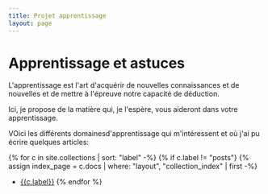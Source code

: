 ```yaml
---
title: Projet apprentissage
layout: page
---
```


# Apprentissage et astuces

L'apprentissage est l'art d'acquérir de nouvelles connaissances et de
nouvelles et de mettre à l'épreuve notre capacité de déduction.

Ici, je propose de la matière qui, je l'espère, vous aideront dans votre
apprentissage.

VOici les différents domainesd'apprentissage qui m'intéressent et où j'ai pu écrire quelques articles:

{% for c in site.collections | sort: "label" -%}
{% if c.label != "posts"}
{% assign index_page = c.docs | where: "layout", "collection_index" | first -%}
- [{{c.label}}]({{index_page.url}})
{% endfor %}

